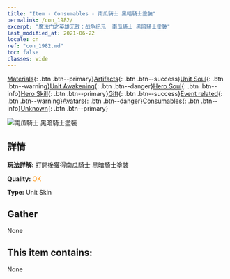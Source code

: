 ```yaml
---
title: "Item - Consumables - 南瓜騎士 黑暗騎士塗裝"
permalink: /con_1982/
excerpt: "魔法门之英雄无敌：战争纪元  南瓜騎士 黑暗騎士塗裝"
last_modified_at: 2021-06-22
locale: cn
ref: "con_1982.md"
toc: false
classes: wide
---
```

 [Materials](/ItemsCN/){: .btn .btn--primary}[Artifacts](/ItemsCN/Artifacts/){: .btn .btn--success}[Unit Soul](/ItemsCN/UnitSoul/){: .btn .btn--warning}[Unit Awakening](/ItemsCN/UnitAwakening/){: .btn .btn--danger}[Hero Soul](/ItemsCN/HeroSoul/){: .btn .btn--info}[Hero Skill](/ItemsCN/HeroSkill/){: .btn .btn--primary}[Gift](/ItemsCN/Gift/){: .btn .btn--success}[Event related](/ItemsCN/Events/){: .btn .btn--warning}[Avatars](/ItemsCN/Avatars/){: .btn .btn--danger}[Consumables](/ItemsCN/Consumables/){: .btn .btn--info}[Unknown](/ItemsCN/Unknown/){: .btn .btn--primary}

 ![南瓜騎士 黑暗騎士塗裝](/images/u/ti_siwangqishipifu.jpg)

## 詳情
 **玩法詳解:** 打開後獲得南瓜騎士 黑暗騎士塗裝

 **Quality:** <span style="color: #FF8C00">OK</span>

 **Type:** Unit Skin

## Gather

  None

## This item contains:

  None

